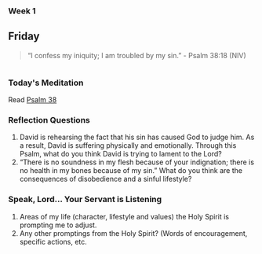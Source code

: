 ### Week 1

## Friday

>  “I confess my iniquity; I am troubled by my sin.” - Psalm 38:18 (NIV)

<img :src="$withBase('/assets/img/tree.png')" style="width: 150px">

### Today's Meditation
Read <a href="https://www.biblegateway.com/passage/?search=psalm+38&version=NIV" target="_blank">Psalm 38</a>

### Reflection Questions

1. David is rehearsing the fact that his sin has caused God to judge him. As a result, David is suffering physically and emotionally. Through this Psalm, what do you think David is trying to lament to the Lord?
2. “There is no soundness in my flesh because of your indignation; there is no health in my bones because of my sin.” What do you think are the consequences of disobedience and a sinful lifestyle?


### Speak, Lord... Your Servant is Listening
1. Areas of my life (character, lifestyle and values) the Holy Spirit is prompting me to adjust.
2. Any other promptings from the Holy Spirit? (Words of encouragement, specific actions, etc.